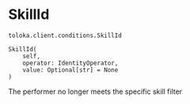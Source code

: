 # SkillId
`toloka.client.conditions.SkillId`

```
SkillId(
    self,
    operator: IdentityOperator,
    value: Optional[str] = None
)
```

The performer no longer meets the specific skill filter

